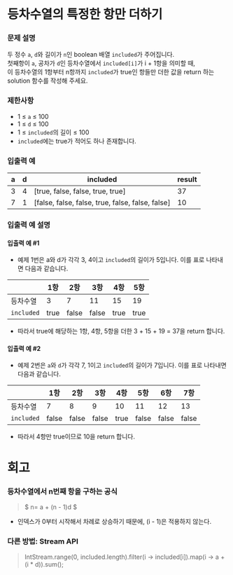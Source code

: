 # 등차수열의 특정한 항만 더하기
### 문제 설명
두 정수 `a`, `d`와 길이가 `n`인 boolean 배열 `included`가 주어집니다.  
첫째항이 `a`, 공차가 `d`인 등차수열에서 `included[i]`가 i + 1항을 의미할 때,  
이 등차수열의 1항부터 n항까지 `included`가 true인 항들만 더한 값을 return 하는 solution 함수를 작성해 주세요.

### 제한사항
- 1 ≤ `a` ≤ 100
- 1 ≤ `d` ≤ 100
- 1 ≤ `included`의 길이 ≤ 100
- `included`에는 true가 적어도 하나 존재합니다.

### 입출력 예

| a | d | included                                         | result |
|---|---|--------------------------------------------------|--------|
| 3 | 4 | [true, false, false, true, true]                 | 37     |
| 7 | 1 | [false, false, false, true, false, false, false] | 10     |

### 입출력 예 설명
#### 입출력 예 #1
- 예제 1번은 a와 d가 각각 3, 4이고 `included`의 길이가 5입니다. 이를 표로 나타내면 다음과 같습니다.

|            | 1항   | 2항    | 3항    | 4항   | 5항   |
|------------|------|-------|-------|------|------|
| 등차수열       | 3    | 7     | 11    | 15   | 19   |
| `included` | true | false | false | true | true |

- 따라서 true에 해당하는 1항, 4항, 5항을 더한 3 + 15 + 19 = 37을 return 합니다.

#### 입출력 예 #2
- 예제 2번은 `a`와 `d`가 각각 7, 1이고 `included`의 길이가 7입니다. 이를 표로 나타내면 다음과 같습니다.

|            | 1항    | 2항    | 3항    | 4항   | 5항    | 6항    | 7항    |
|------------|-------|-------|-------|------|-------|-------|-------|
| 등차수열       | 7     | 8     | 9     | 10   | 11    | 12    | 13    |
| `included` | false | false | false | true | false | false | false |

- 따라서 4항만 true이므로 10을 return 합니다.
# 회고
### 등차수열에서 n번째 항을 구하는 공식 
>$
n= a + (n - 1)d
$
- 인덱스가 0부터 시작해서 차례로 상승하기 때문에, (i - 1)은 적용하지 않는다.
### 다른 방법: Stream API
> IntStream.range(0, included.length).filter(i -> included[i]).map(i -> a + (i * d)).sum();
